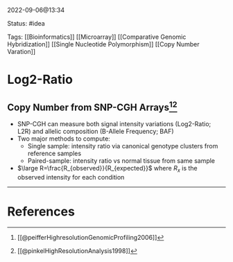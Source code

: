 2022-09-06@13:34

Status: #idea

Tags: [[Bioinformatics]] [[Microarray]] [[Comparative Genomic Hybridization]] [[Single Nucleotide Polymorphism]] [[Copy Number Varation]]

# Log2-Ratio

## Copy Number from SNP-CGH Arrays[^1][^2]
- SNP-CGH can measure both signal intensity variations (Log2-Ratio; L2R) and allelic composition (B-Allele Frequency; BAF)
- Two major methods to compute:
	- Single sample: intensity ratio via canonical genotype clusters from reference samples
	- Paired-sample: intensity ratio vs normal tissue from same sample
- $\large R=\frac{R_{observed}}{R_{expected}}$ where $R_{x}$ is the observed intensity for each condition

---
# References
[^1]: [[@peifferHighresolutionGenomicProfiling2006]]
[^2]: [[@pinkelHighResolutionAnalysis1998]]